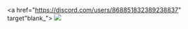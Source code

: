 
<p align="center">
   
   <a href="https://discord.com/users/868851832389238837" target"blank_">
     <img src="https://img.shields.io/badge/discord%20-111111.svg?&style=for-the-badge&logo=discord&logoColor=4b2751">
   </a>

</p>

